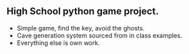 ## High School python game project.

 - Simple game, find the key, avoid the ghosts. 
 - Cave generation system sourced from in class examples.
 - Everything else is own work.
